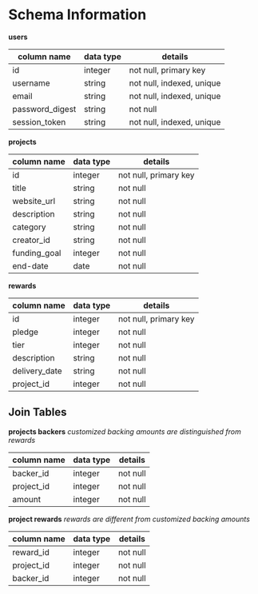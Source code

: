 # Schema Information

**users**

| column name | data type | details |
|----------|----------|------------|
|  id    | integer | not null, primary key |
| username  |  string   | not null, indexed, unique |
| email | string | not null, indexed, unique |
| password_digest | string | not null |
| session_token | string | not null, indexed, unique |

**projects**

| column name | data type | details |
|-------|-------|-------|
|  id    | integer | not null, primary key |
| title  |  string   | not null |
| website_url  |  string   | not null |
| description | string | not null |
| category | string | not null |
| creator_id | string | not null |
| funding_goal | integer | not null|
| end-date | date | not null |

**rewards**

| column name | data type | details |
|-------|-------|-------|
|  id    | integer | not null, primary key |
| pledge  |  integer   | not null |
| tier | integer | not null |
| description | string | not null |
| delivery_date | string | not null |
| project_id | integer | not null |

## Join Tables

**projects backers**
*customized backing amounts are distinguished from rewards*

| column name | data type | details |
|-------|-------|-------|
| backer_id    | integer | not null |
| project_id  |  integer   | not null |
| amount | integer | not null |

**project rewards**
*rewards are different from customized backing amounts*

| column name | data type | details |
|-------|-------|-------|
| reward_id    | integer | not null |
| project_id  |  integer   | not null |
| backer_id   |  integer | not null |
